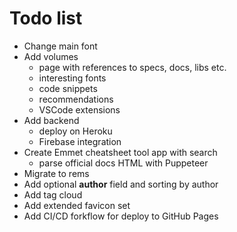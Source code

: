 # Todo list

* Change main font
* Add volumes
  * page with references to specs, docs, libs etc.
  * interesting fonts
  * code snippets
  * recommendations
  * VSCode extensions
* Add backend
  * deploy on Heroku
  * Firebase integration
* Create Emmet cheatsheet tool app with search
  * parse official docs HTML with Puppeteer
* Migrate to rems
* Add optional **author** field and sorting by author
* Add tag cloud
* Add extended favicon set
* Add CI/CD forkflow for deploy to GitHub Pages
